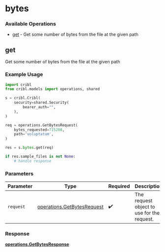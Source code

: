 # bytes

### Available Operations

* [get](#get) - Get some number of bytes from the file at the given path

## get

Get some number of bytes from the file at the given path

### Example Usage

```python
import cribl
from cribl.models import operations, shared

s = cribl.Cribl(
    security=shared.Security(
        bearer_auth="",
    ),
)

req = operations.GetBytesRequest(
    bytes_requested=715208,
    path='voluptatum',
)

res = s.bytes.get(req)

if res.sample_files is not None:
    # handle response
```

### Parameters

| Parameter                                                                | Type                                                                     | Required                                                                 | Description                                                              |
| ------------------------------------------------------------------------ | ------------------------------------------------------------------------ | ------------------------------------------------------------------------ | ------------------------------------------------------------------------ |
| `request`                                                                | [operations.GetBytesRequest](../../models/operations/getbytesrequest.md) | :heavy_check_mark:                                                       | The request object to use for the request.                               |


### Response

**[operations.GetBytesResponse](../../models/operations/getbytesresponse.md)**

